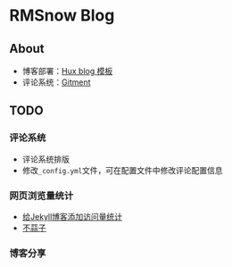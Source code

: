 # RMSnow Blog

## About

- 博客部署：[Hux blog 模板](https://github.com/Huxpro/huxpro.github.io/blob/master/README.zh.md)
- 评论系统：[Gitment](https://github.com/imsun/gitment)



## TODO

### 评论系统

- 评论系统排版
- 修改`_config.yml`文件，可在配置文件中修改评论配置信息

### 网页浏览量统计

- [给Jekyll博客添加访问量统计](http://linglinyp.com/jekyll/2017/05/17/busuanzi.html)
- [不蒜子](http://ibruce.info/2015/04/04/busuanzi/#more)

### 博客分享